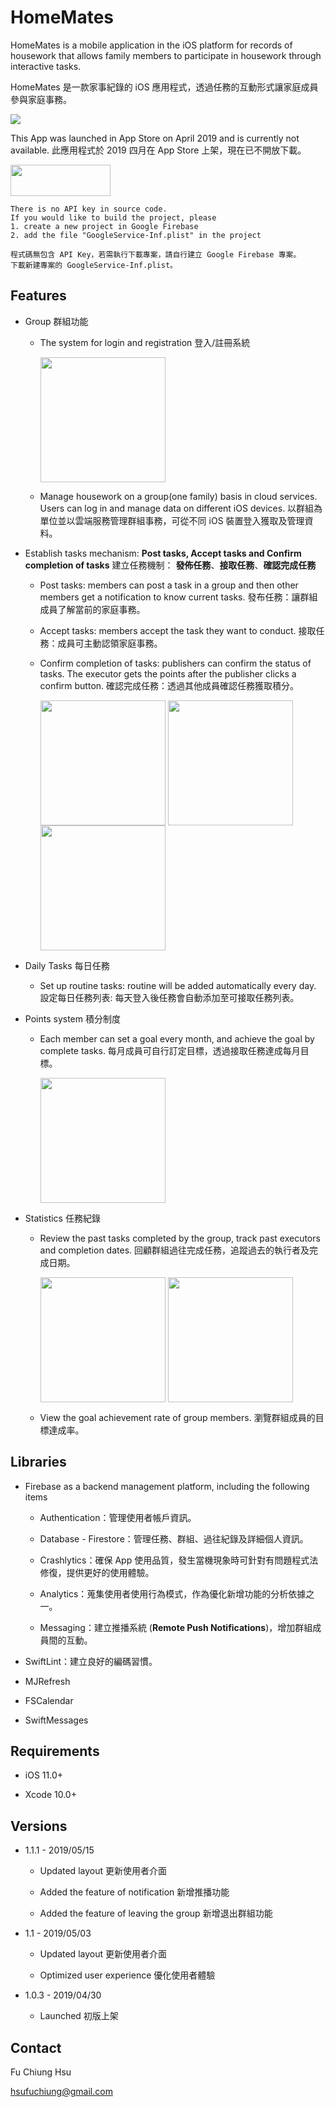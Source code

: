 # HomeMates   

HomeMates is a mobile application in the iOS platform for records of housework that allows family members to participate in housework through interactive tasks.

HomeMates 是一款家事紀錄的 iOS 應用程式，透過任務的互動形式讓家庭成員參與家庭事務。

![](https://i.imgur.com/4HsikIz.png)

This App was launched in App Store on April 2019 and is currently not available.
此應用程式於 2019 四月在 App Store 上架，現在已不開放下載。

<img src="https://github.com/nick1ee/Shalk/raw/master/screenshot/DownloadAppStoreBadge.png" width="160" height="50" align=center>


```
There is no API key in source code. 
If you would like to build the project, please
1. create a new project in Google Firebase
2. add the file "GoogleService-Inf.plist" in the project

程式碼無包含 API Key，若需執行下載專案，請自行建立 Google Firebase 專案。
下載新建專案的 GoogleService-Inf.plist。
```

## Features 


- Group 群組功能

    - The system for login and registration 登入/註冊系統

        <img src="https://i.imgur.com/c0c5chr.gif" width="200"  align=center>

    - Manage housework on a group(one family) basis in cloud services. Users can log in and manage data on different iOS devices.
    以群組為單位並以雲端服務管理群組事務，可從不同 iOS 裝置登入獲取及管理資料。
    
- Establish tasks mechanism: 
  **Post tasks, Accept tasks and Confirm completion of tasks**
  建立任務機制： **發佈任務**、**接取任務**、**確認完成任務**

  - Post tasks: members can post a task in a group and then other members get a notification to know current tasks.
  發布任務：讓群組成員了解當前的家庭事務。

  - Accept tasks: members accept the task they want to conduct.
  接取任務：成員可主動認領家庭事務。

  - Confirm completion of tasks: publishers can confirm the status of tasks. The executor gets the points after the publisher clicks a confirm button.
  確認完成任務：透過其他成員確認任務獲取積分。
  
    <img src="https://i.imgur.com/SiHKhhk.gif" width="200"  align=center> <img src="https://i.imgur.com/auEFPfI.gif" width="200"  align=center> <img src="https://i.imgur.com/v8059eZ.gif" width="200"  align=center> 



- Daily Tasks 每日任務

    - Set up routine tasks: routine will be added automatically every day.
  設定每日任務列表: 每天登入後任務會自動添加至可接取任務列表。


- Points system 積分制度
  
  - Each member can set a goal every month, and achieve the goal by complete tasks.
  每月成員可自行訂定目標，透過接取任務達成每月目標。
  
      <img src="https://i.imgur.com/a3HGSwz.gif" width="200"  align=center>

  
- Statistics 任務紀錄

 
   - Review the past tasks completed by the group, track past executors and completion dates.
   回顧群組過往完成任務，追蹤過去的執行者及完成日期。
   
        <img src="https://i.imgur.com/oOFNeC7.gif" width="200"  align=center>  <img src="https://i.imgur.com/KjSW80r.gif" width="200"  align=center> 
  - View the goal achievement rate of group members.
   瀏覽群組成員的目標達成率。
 

## Libraries

- Firebase as a backend management platform, including the following items

  - Authentication：管理使用者帳戶資訊。
  
  - Database - Firestore：管理任務、群組、過往紀錄及詳細個人資訊。
  
  - Crashlytics：確保 App 使用品質，發生當機現象時可針對有問題程式法修復，提供更好的使用體驗。
  
  - Analytics：蒐集使用者使用行為模式，作為優化新增功能的分析依據之一。
  - Messaging：建立推播系統 (**Remote Push Notifications**)，增加群組成員間的互動。

- SwiftLint：建立良好的編碼習慣。

- MJRefresh

- FSCalendar

- SwiftMessages

## Requirements

- iOS 11.0+

- Xcode 10.0+

## Versions

- 1.1.1 - 2019/05/15

  - Updated layout 更新使用者介面

  - Added the feature of notification 新增推播功能

  - Added the feature of leaving the group 新增退出群組功能

- 1.1 - 2019/05/03

  - Updated layout 更新使用者介面

  - Optimized user experience 優化使用者體驗

- 1.0.3 - 2019/04/30

  - Launched 初版上架

## Contact

   Fu Chiung Hsu

   hsufuchiung@gmail.com
